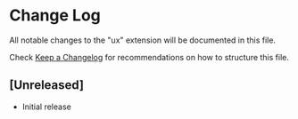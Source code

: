# Change Log
All notable changes to the "ux" extension will be documented in this file.

Check [Keep a Changelog](http://keepachangelog.com/) for recommendations on how to structure this file.

## [Unreleased]
- Initial release